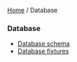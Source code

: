 [Home](../README.md) / Database

### Database

- [Database schema](database/schema.md)
- [Database fixtures](database/fixtures.md)

